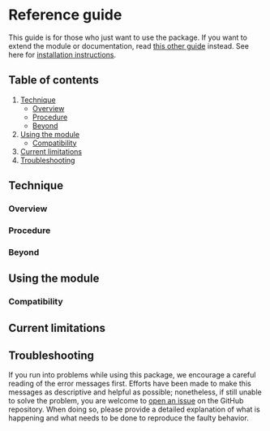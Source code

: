 # Reference guide

This guide is for those who just want to use the package. If you want to extend the module or documentation, read [this other guide](/CONTRIBUTING.md) instead. See here for [installation instructions](/INSTALL.md).


## Table of contents

1. [Technique](#technique)
    - [Overview](#overview)
    - [Procedure](#procedure)
    - [Beyond](#beyond)
2. [Using the module](#using-the-module)
    - [Compatibility](#compatibility)
3. [Current limitations](#current-limitations)
4. [Troubleshooting](#troubleshooting)


## Technique

### Overview

### Procedure

### Beyond


## Using the module

### Compatibility


## Current limitations


## Troubleshooting

If you run into problems while using this package, we encourage a careful reading of the error messages first. Efforts have been made to make this messages as descriptive and helpful as possible; nonetheless, if still unable to solve the problem, you are welcome to [open an issue](https://github.com/IBM-Quantum-Technical-Enablement/quantum-enablement/issues) on the GitHub repository. When doing so, please provide a detailed explanation of what is happening and what needs to be done to reproduce the faulty behavior.
